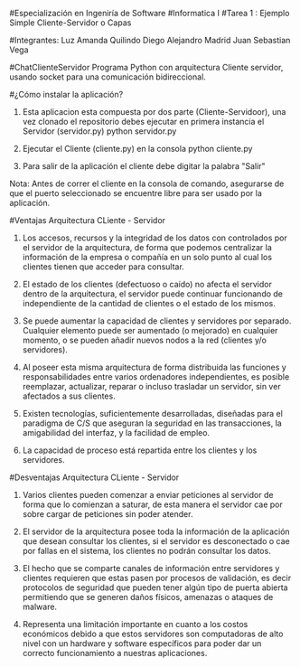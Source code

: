 #Especialización en Ingeniría de Software
#Informatica I
#Tarea 1 : Ejemplo Simple Cliente-Servidor o Capas

#Integrantes:
Luz Amanda Quilindo
Diego Alejandro Madrid
Juan Sebastian Vega

#ChatClienteServidor
Programa Python con arquitectura Cliente servidor, usando socket para una comunicación bidireccional.

#¿Cómo instalar la aplicación?
1) Esta aplicacion esta compuesta por dos parte (Cliente-Servidoor), una vez clonado el repositorio
debes ejecutar en primera instancia el Servidor (servidor.py)
		python servidor.py
		
2) Ejecutar el Cliente (cliente.py) en la consola
		python cliente.py
		
3) Para salir de la aplicación el cliente debe digitar la palabra "Salir"

Nota: Antes de correr el cliente en la consola de comando, asegurarse de que el puerto seleccionado
se encuentre libre para ser usado por la aplicación.

#Ventajas Arquitectura CLiente - Servidor

1) Los accesos, recursos y la integridad de los datos con controlados por el servidor de la arquitectura,
de forma que podemos centralizar la información de la empresa o compañía en un solo punto al cual los clientes
tienen que acceder para consultar.

2) El estado de los clientes (defectuoso o caído) no afecta el servidor dentro de la arquitectura, el servidor
puede continuar funcionando de independiente de la cantidad de clientes o el estado de los mismos.

3) Se puede aumentar la capacidad de clientes y servidores por separado. Cualquier elemento puede ser aumentado 
(o mejorado) en cualquier momento, o se pueden añadir nuevos nodos a la red (clientes y/o servidores).

4) Al poseer esta misma arquitectura de forma distribuida las funciones y responsabilidades entre varios ordenadores
independientes, es posible reemplazar, actualizar, reparar o incluso trasladar un servidor, sin ver afectados a sus
clientes.

5) Existen tecnologías, suficientemente desarrolladas, diseñadas para el paradigma de C/S que aseguran
la seguridad en las transacciones, la amigabilidad del interfaz, y la facilidad de empleo.

6) La capacidad de proceso está repartida entre los clientes y los servidores.

#Desventajas Arquitectura CLiente - Servidor

1) Varios clientes pueden comenzar a enviar peticiones al servidor de forma que lo comienzan a saturar,
de esta manera el servidor cae por sobre cargar de peticiones sin poder atender.

2) El servidor de la arquitectura posee toda la información de la aplicación que desean consultar los clientes,
si el servidor es desconectado o cae por fallas en el sistema, los clientes no podrán consultar los datos.

3) El hecho que se comparte canales de información entre servidores y clientes requieren que estas pasen por
procesos de validación, es decir protocolos de seguridad que pueden tener algún tipo de puerta abierta 
permitiendo que se generen daños físicos, amenazas o ataques de malware.

4) Representa una limitación importante en cuanto a los costos económicos debido a que estos servidores son
computadoras de alto nivel con un hardware y software específicos para poder dar un correcto funcionamiento
a nuestras aplicaciones.

